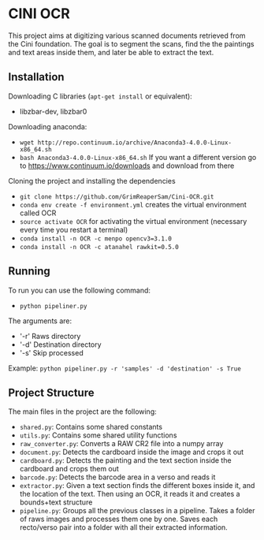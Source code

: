 CINI OCR
========

This project aims at digitizing various scanned documents retrieved from the Cini foundation.
The goal is to segment the scans, find the the paintings and text areas inside them, and later be able to extract the text.

Installation
------------

Downloading C libraries (`apt-get install` or equivalent): 
 * libzbar-dev, libzbar0
 
Downloading anaconda:
 * `wget http://repo.continuum.io/archive/Anaconda3-4.0.0-Linux-x86_64.sh`
 * `bash Anaconda3-4.0.0-Linux-x86_64.sh`
If you want a different version go to https://www.continuum.io/downloads 
and download from there

Cloning the project and installing the dependencies
 * `git clone https://github.com/GrimReaperSam/Cini-OCR.git`
 * `conda env create -f environment.yml` creates the virtual environment called OCR
 * `source activate OCR` for activating the virtual environment (necessary every time you restart a terminal)
 * `conda install -n OCR -c menpo opencv3=3.1.0`
 * `conda install -n OCR -c atanahel rawkit=0.5.0`

Running
-------
 
To run you can use the following command:
 * `python pipeliner.py`

The arguments are:
 * '-r' Raws directory
 * '-d' Destination directory
 * '-s' Skip processed

Example: `python pipeliner.py -r 'samples' -d 'destination' -s True`

Project Structure
-----------------
 
The main files in the project are the following:
 * `shared.py`: Contains some shared constants
 * `utils.py`: Contains some shared utility functions
 * `raw_converter.py`: Converts a RAW CR2 file into a numpy array
 * `document.py`: Detects the cardboard inside the image and crops it out
 * `cardboard.py`: Detects the painting and the text section inside the cardboard and crops them out
 * `barcode.py`: Detects the barcode area in a verso and reads it
 * `extractor.py`: Given a text section finds the different boxes inside it, and the location of the text.
                 Then using an OCR, it reads it and creates a bounds+text structure
 * `pipeline.py`: Groups all the previous classes in a pipeline. Takes a folder of raws images and processes them one by one.
                Saves each recto/verso pair into a folder with all their extracted information.
 

